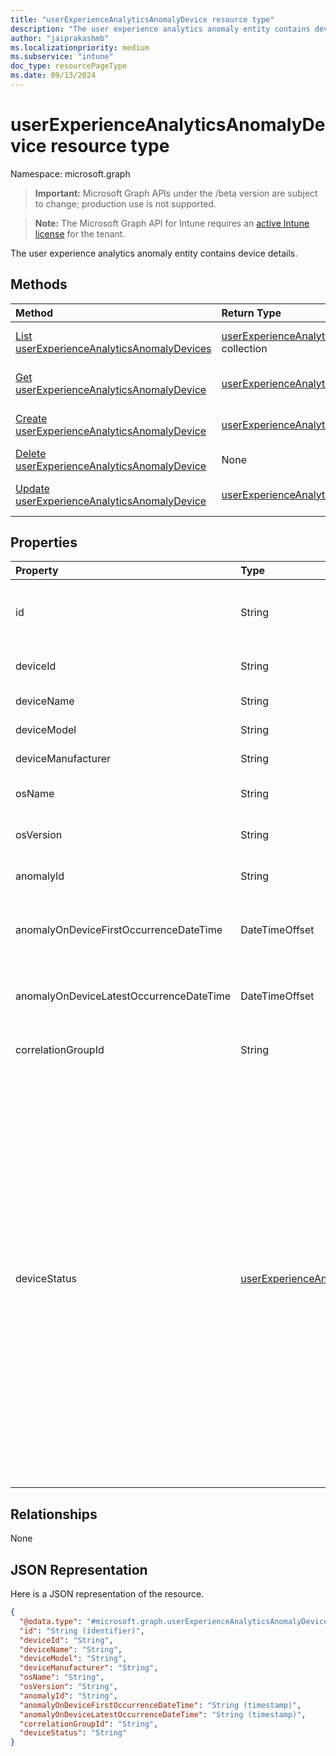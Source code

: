 ```yaml
---
title: "userExperienceAnalyticsAnomalyDevice resource type"
description: "The user experience analytics anomaly entity contains device details."
author: "jaiprakashmb"
ms.localizationpriority: medium
ms.subservice: "intune"
doc_type: resourcePageType
ms.date: 09/13/2024
---
```


# userExperienceAnalyticsAnomalyDevice resource type

Namespace: microsoft.graph

> **Important:** Microsoft Graph APIs under the /beta version are subject to change; production use is not supported.

> **Note:** The Microsoft Graph API for Intune requires an [active Intune license](https://go.microsoft.com/fwlink/?linkid=839381) for the tenant.

The user experience analytics anomaly entity contains device details.

## Methods
|Method|Return Type|Description|
|:---|:---|:---|
|[List userExperienceAnalyticsAnomalyDevices](../api/intune-devices-userexperienceanalyticsanomalydevice-list.md)|[userExperienceAnalyticsAnomalyDevice](../resources/intune-devices-userexperienceanalyticsanomalydevice.md) collection|List properties and relationships of the [userExperienceAnalyticsAnomalyDevice](../resources/intune-devices-userexperienceanalyticsanomalydevice.md) objects.|
|[Get userExperienceAnalyticsAnomalyDevice](../api/intune-devices-userexperienceanalyticsanomalydevice-get.md)|[userExperienceAnalyticsAnomalyDevice](../resources/intune-devices-userexperienceanalyticsanomalydevice.md)|Read properties and relationships of the [userExperienceAnalyticsAnomalyDevice](../resources/intune-devices-userexperienceanalyticsanomalydevice.md) object.|
|[Create userExperienceAnalyticsAnomalyDevice](../api/intune-devices-userexperienceanalyticsanomalydevice-create.md)|[userExperienceAnalyticsAnomalyDevice](../resources/intune-devices-userexperienceanalyticsanomalydevice.md)|Create a new [userExperienceAnalyticsAnomalyDevice](../resources/intune-devices-userexperienceanalyticsanomalydevice.md) object.|
|[Delete userExperienceAnalyticsAnomalyDevice](../api/intune-devices-userexperienceanalyticsanomalydevice-delete.md)|None|Deletes a [userExperienceAnalyticsAnomalyDevice](../resources/intune-devices-userexperienceanalyticsanomalydevice.md).|
|[Update userExperienceAnalyticsAnomalyDevice](../api/intune-devices-userexperienceanalyticsanomalydevice-update.md)|[userExperienceAnalyticsAnomalyDevice](../resources/intune-devices-userexperienceanalyticsanomalydevice.md)|Update the properties of a [userExperienceAnalyticsAnomalyDevice](../resources/intune-devices-userexperienceanalyticsanomalydevice.md) object.|

## Properties
|Property|Type|Description|
|:---|:---|:---|
|id|String|The unique identifier for the user experience analytics anomaly device object.|
|deviceId|String|The unique identifier of the device.|
|deviceName|String|The name of the device.|
|deviceModel|String|The model name of the device.|
|deviceManufacturer|String|The manufacturer name of the device.|
|osName|String|The name of the OS installed on the device.|
|osVersion|String|The OS version installed on the device.|
|anomalyId|String|The unique identifier of the anomaly.|
|anomalyOnDeviceFirstOccurrenceDateTime|DateTimeOffset|Indicates the first occurance date and time for the anomaly on the device.|
|anomalyOnDeviceLatestOccurrenceDateTime|DateTimeOffset|Indicates the latest occurance date and time for the anomaly on the device.|
|correlationGroupId|String|The unique identifier of the correlation group.|
|deviceStatus|[userExperienceAnalyticsDeviceStatus](../resources/intune-devices-userexperienceanalyticsdevicestatus.md)|Indicates the device status with respect to the correlation group. At risk devices are devices that share correlation group features but may not yet be affected by an anomaly, such as when a device is experiencing crashes on an application but that application has not been used on the device but is currently installed. This could lead to the device becoming anomalous if the application in question were to be used. Possible values are: anomolous, affected or atRisk. Possible values are: `anomalous`, `affected`, `atRisk`, `unknownFutureValue`.|

## Relationships
None

## JSON Representation
Here is a JSON representation of the resource.
<!-- {
  "blockType": "resource",
  "keyProperty": "id",
  "@odata.type": "microsoft.graph.userExperienceAnalyticsAnomalyDevice"
}
-->
``` json
{
  "@odata.type": "#microsoft.graph.userExperienceAnalyticsAnomalyDevice",
  "id": "String (identifier)",
  "deviceId": "String",
  "deviceName": "String",
  "deviceModel": "String",
  "deviceManufacturer": "String",
  "osName": "String",
  "osVersion": "String",
  "anomalyId": "String",
  "anomalyOnDeviceFirstOccurrenceDateTime": "String (timestamp)",
  "anomalyOnDeviceLatestOccurrenceDateTime": "String (timestamp)",
  "correlationGroupId": "String",
  "deviceStatus": "String"
}
```
